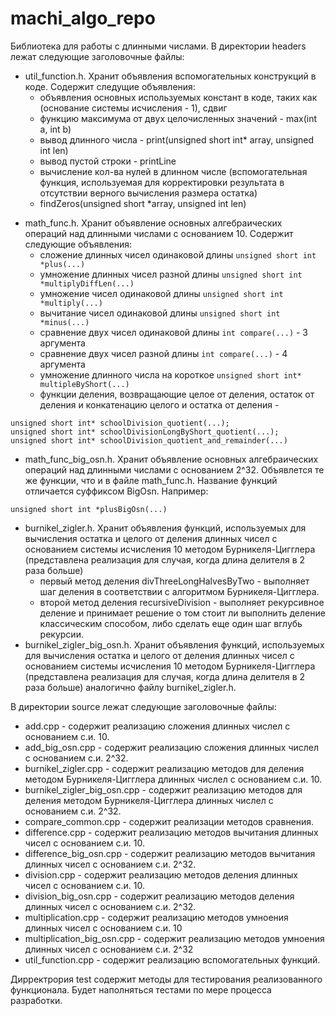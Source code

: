 # machi_algo_repo
Библиотека для работы с длинными числами. 
В директории headers лежат следующие заголовочные файлы: 
- util_function.h. Хранит объявления вспомогательных конструкций в коде. Содержит следущие объявления: 
    + объявления основных используемых констант в коде, таких как (основание системы исчисления - 1), сдвиг
    + функцию максимума от двух целочисленных значений  - max(int a, int b)
    + вывод длинного числа - print(unsigned short int* array, unsigned int len)
    + вывод пустой строки - printLine 
    + вычисление кол-ва нулей в длинном числе (вспомогательная функция, используемая для корректировки результата в отсутствии верного вычисления размера остатка)
    + findZeros(unsigned short *array, unsigned int len)
+ math_func.h. Хранит объявление основных алгебраических операций над длинными числами с основанием 10. Содержит следующие объявления:
    + сложение длинных чисел одинаковой длины ```unsigned short int *plus(...)```
    + умножение длинных чисел разной длины ```unsigned short int *multiplyDiffLen(...)```
    + умножение чисел одинаковой длины ```unsigned short int *multiply(...)```
    + вычитание чисел одинаковой длины ```unsigned short int *minus(...)```
    + сравнение двух чисел одинаковой длины ```int compare(...)``` - 3 аргумента
    + сравнение двух чисел разной длины ```int compare(...)``` - 4 аргумента
    + умножение длинного числа на короткое ```unsigned short int* multipleByShort(...)```
    + функции деления, возвращающие целое от деления, остаток от деления и конкатенацию целого и остатка от деления - 
```
unsigned short int* schoolDivision_quotient(...); 
unsigned short int* schoolDivisionLongByShort_quotient(...);
unsigned short int* schoolDivision_quotient_and_remainder(...)
```
+ math_func_big_osn.h. Хранит объявление основных алгебраических операций над длинными числами с основанием 2^32. Объявлется те же функции, что и в файле math_func.h. Название функций отличается суффиксом BigOsn. Например: 
```
unsigned short int *plusBigOsn(...)
```
+ burnikel_zigler.h. Хранит объявления функций, используемых для вычисления остатка и целого от деления длинных чисел с основанием системы исчисления 10 методом Бурникеля-Цигглера (представлена реализация для случая, когда длина делителя в 2 раза больше)
    + первый метод деления divThreeLongHalvesByTwo - выполняет шаг деления в соответствии с алгоритмом Бурникеля-Цигглера. 
    + второй метод деления recursiveDivision - выполняет рекурсивное деление и принимает решение о том стоит ли выполнить деление классическим способом, либо сделать еще один шаг вглубь рекурсии. 
+ burnikel_zigler_big_osn.h. Хранит объявления функций, используемых для вычисления остатка и целого от деления длинных чисел с основанием системы исчисления 10 методом Бурникеля-Цигглера (представлена реализация для случая, когда длина делителя в 2 раза больше) аналогично файлу burnikel_zigler.h. 

В директории source лежат следующие заголовочные файлы:
+ add.cpp - содержит реализацию сложения длинных числел с основанием с.и. 10.
+ add_big_osn.cpp - содержит реализацию сложения длинных числел с основанием с.и. 2^32.
+ burnikel_zigler.cpp - содержит реализацию методов для деления методом Бурникеля-Цигглера длинных числел с основанием с.и. 10.
+ burnikel_zigler_big_osn.cpp - содержит реализацию методов для деления методом Бурникеля-Цигглера длинных числел с основанием с.и. 2^32.
+ compare_common.cpp - содержит реализации методов сравнения.
+ difference.cpp - содержит реализацию методов вычитания длинных чисел с основанием с.и. 10.
+ difference_big_osn.cpp - содержит реализацию методов вычитания длинных чисел с основанием с.и. 2^32.
+ division.cpp - содержит реализацию методов деления длинных чисел с основанием с.и. 10.
+ division_big_osn.cpp - содержит реализацию методов деления длинных чисел с основанием с.и. 2^32.
+ multiplication.cpp - содержит реализацию методов умноения длинных чисел с основанием с.и. 10
+ multiplication_big_osn.cpp - содержит реализацию методов умноения длинных чисел с основанием с.и. 2^32
+ util_function.cpp - содержит реализацию вспомогательных функций.


Дирректрория test содержит методы для тестирования реализованного функционала. Будет наполняться тестами по мере процесса разработки. 
